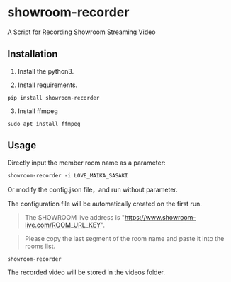 # showroom-recorder
A Script for Recording Showroom Streaming Video

## Installation

1. Install the python3.

2. Install requirements.

``` shell
pip install showroom-recorder
```

3. Install ffmpeg

``` shell
sudo apt install ffmpeg
```

## Usage

Directly input the member room name as a parameter:

``` shell
showroom-recorder -i LOVE_MAIKA_SASAKI
```

Or modify the config.json file，and run without parameter. 

The configuration file will be automatically created on the first run.

> The SHOWROOM live address is "https://www.showroom-live.com/ROOM_URL_KEY".

> Please copy the last segment of the room name and paste it into the rooms list.


``` shell
showroom-recorder
```

The recorded video will be stored in the videos folder.

